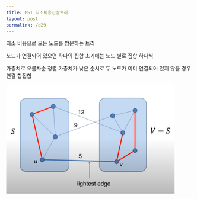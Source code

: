 ```yaml
---
title: MST 최소비용신장트리
layout: post
permalink: /d29
---
```


최소 비용으로 모든 노드를 방문하는 트리

노드가 연결되어 있으면 하나의 집합
초기에는 노드 별로 집합 하나씩

가중치로 오름차순 정렬
가중치가 낮은 순서로 두 노드가 이미 연결되어 있지 않을 경우 연결
    합집합

<img src="/assets/images/최소비용신장트리02.png" width="90%" height="90%" title="제목" alt="아무거나"/> 